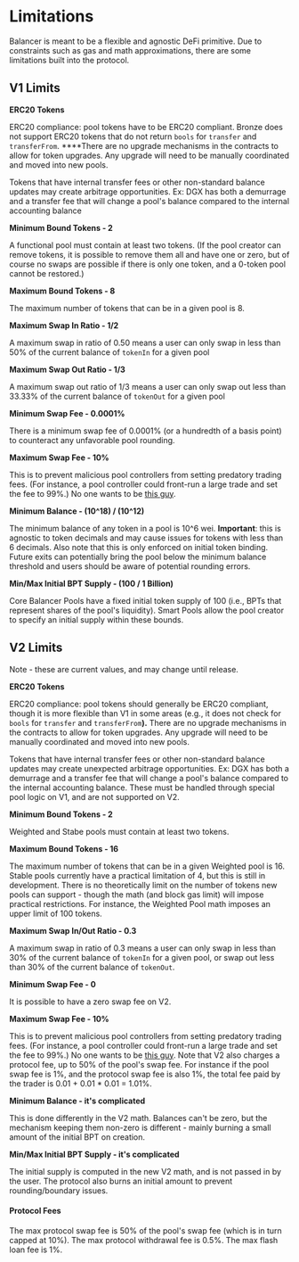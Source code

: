 # Limitations

Balancer is meant to be a flexible and agnostic DeFi primitive. Due to constraints such as gas and math approximations, there are some limitations built into the protocol.

## V1 Limits

**ERC20 Tokens**

ERC20 compliance: pool tokens have to be ERC20 compliant. Bronze does not support ERC20 tokens that do not return `bools` for `transfer` and `transferFrom`. ****There are no upgrade mechanisms in the contracts to allow for token upgrades. Any upgrade will need to be manually coordinated and moved into new pools.

Tokens that have internal transfer fees or other non-standard balance updates may create arbitrage opportunities. Ex: DGX has both a demurrage and a transfer fee that will change a pool's balance compared to the internal accounting balance

**Minimum Bound Tokens - 2**

A functional pool must contain at least two tokens. \(If the pool creator can remove tokens, it is possible to remove them all and have one or zero, but of course no swaps are possible if there is only one token, and a 0-token pool cannot be restored.\)

**Maximum Bound Tokens - 8**

The maximum number of tokens that can be in a given pool is 8.

**Maximum Swap In Ratio - 1/2**

A maximum swap in ratio of 0.50 means a user can only swap in less than 50% of the current balance of `tokenIn` for a given pool

**Maximum Swap Out Ratio - 1/3**

A maximum swap out ratio of 1/3 means a user can only swap out less than 33.33% of the current balance of `tokenOut` for a given pool

**Minimum Swap Fee - 0.0001%**

There is a minimum swap fee of 0.0001% \(or a hundredth of a basis point\) to counteract any unfavorable pool rounding.

**Maximum Swap Fee - 10%**

This is to prevent malicious pool controllers from setting predatory trading fees. \(For instance, a pool controller could front-run a large trade and set the fee to 99%.\) No one wants to be [this guy](https://etherchain.org/tx/c215b9356db58ce05412439f49a842f8a3abe6c1792ff8f2c3ee425c3501023c).

**Minimum Balance - \(10^18\) / \(10^12\)**

The minimum balance of any token in a pool is 10^6 wei. **Important**: this is agnostic to token decimals and may cause issues for tokens with less than 6 decimals. Also note that this is only enforced on initial token binding. Future exits can potentially bring the pool below the minimum balance threshold and users should be aware of potential rounding errors.

**Min/Max Initial BPT Supply - \(100 / 1 Billion\)**

Core Balancer Pools have a fixed initial token supply of 100 \(i.e., BPTs that represent shares of the pool's liquidity\). Smart Pools allow the pool creator to specify an initial supply within these bounds.

## V2 Limits

Note - these are current values, and may change until release.

**ERC20 Tokens**

ERC20 compliance: pool tokens should generally be ERC20 compliant, though it is more flexible than V1 in some areas \(e.g., it does not check for `bools` for `transfer` and `transferFrom`**\).** There are no upgrade mechanisms in the contracts to allow for token upgrades. Any upgrade will need to be manually coordinated and moved into new pools.

Tokens that have internal transfer fees or other non-standard balance updates may create unexpected arbitrage opportunities. Ex: DGX has both a demurrage and a transfer fee that will change a pool's balance compared to the internal accounting balance. These must be handled through special pool logic on V1, and are not supported on V2.

**Minimum Bound Tokens - 2**

Weighted and Stabe pools must contain at least two tokens. 

**Maximum Bound Tokens - 16**

The maximum number of tokens that can be in a given Weighted pool is 16. Stable pools currently have a practical limitation of 4, but this is still in development. There is no theoretically limit on the number of tokens new pools can support - though the math \(and block gas limit\) will impose practical restrictions. For instance, the Weighted Pool math imposes an upper limit of 100 tokens.

**Maximum Swap In/Out Ratio - 0.3**

A maximum swap in ratio of 0.3 means a user can only swap in less than 30% of the current balance of `tokenIn` for a given pool, or swap out less than 30% of the current balance of `tokenOut`.

**Minimum Swap Fee - 0**

It is possible to have a zero swap fee on V2.

**Maximum Swap Fee - 10%**

This is to prevent malicious pool controllers from setting predatory trading fees. \(For instance, a pool controller could front-run a large trade and set the fee to 99%.\) No one wants to be [this guy](https://etherchain.org/tx/c215b9356db58ce05412439f49a842f8a3abe6c1792ff8f2c3ee425c3501023c). Note that V2 also charges a protocol fee, up to 50% of the pool's swap fee. For instance if the pool swap fee is 1%, and the protocol swap fee is also 1%, the total fee paid by the trader is 0.01 + 0.01 \* 0.01 = 1.01%.

**Minimum Balance - it's complicated**

This is done differently in the V2 math. Balances can't be zero, but the mechanism keeping them non-zero is different - mainly burning a small amount of the initial BPT on creation.

**Min/Max Initial BPT Supply - it's complicated**

The initial supply is computed in the new V2 math, and is not passed in by the user. The protocol also burns an initial amount to prevent rounding/boundary issues.

#### Protocol Fees

The max protocol swap fee is 50% of the pool's swap fee \(which is in turn capped at 10%\). The max protocol withdrawal fee is 0.5%. The max flash loan fee is 1%.



